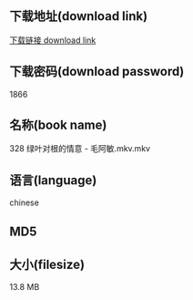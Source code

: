 ## 下载地址(download link)
[下载链接 download link](https://voluble-croquembouche-d321dc.netlify.app/?s=328+%E7%BB%BF%E5%8F%B6%E5%AF%B9%E6%A0%B9%E7%9A%84%E6%83%85%E6%84%8F+-+%E6%AF%9B%E9%98%BF%E6%95%8F.mkv)

## 下载密码(download password)
1866

## 名称(book name)
328 绿叶对根的情意 - 毛阿敏.mkv.mkv

## 语言(language)
chinese

## MD5


## 大小(filesize)
13.8 MB
